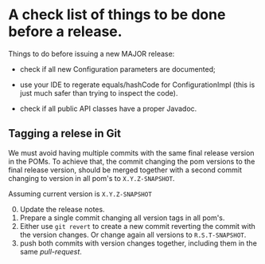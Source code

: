 # A check list of things to be done before a release. #

Things to do before issuing a new MAJOR release:

* check if all new Configuration parameters are documented;

* use your IDE to regerate equals/hashCode for ConfigurationImpl (this
  is just much safer than trying to inspect the code).

* check if all public API classes have a proper Javadoc.


## Tagging a relese in Git ##

We must avoid having multiple commits with the same final release version in the POMs. To achieve that, the commit changing the pom versions to the final release version, should be merged together with a second commit changing to version in all pom's to ``X.Y.Z-SNAPSHOT``.

Assuming current version is ``X.Y.Z-SNAPSHOT``

0. Update the release notes.
1. Prepare a single commit changing all version tags in all pom's.
3. Either use ``git revert`` to create a new commit reverting the commit with the version changes. Or change again all versions to ``R.S.T-SNAPSHOT``.
4. push both commits with version changes together, including them in the same _pull-request_.

